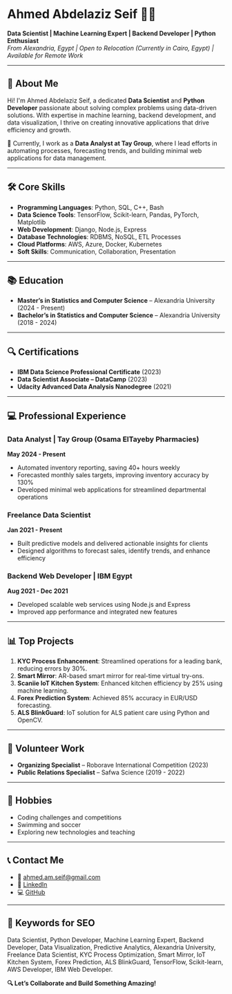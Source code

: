 # Ahmed Abdelaziz Seif 👨‍💻  
**Data Scientist | Machine Learning Expert | Backend Developer | Python Enthusiast**  
_From Alexandria, Egypt | Open to Relocation (Currently in Cairo, Egypt) | Available for Remote Work_

---

## 🚀 About Me  
Hi! I'm Ahmed Abdelaziz Seif, a dedicated **Data Scientist** and **Python Developer** passionate about solving complex problems using data-driven solutions. With expertise in machine learning, backend development, and data visualization, I thrive on creating innovative applications that drive efficiency and growth.

📍 Currently, I work as a **Data Analyst at Tay Group**, where I lead efforts in automating processes, forecasting trends, and building minimal web applications for data management.

---

## 🛠️ Core Skills  
- **Programming Languages**: Python, SQL, C++, Bash  
- **Data Science Tools**: TensorFlow, Scikit-learn, Pandas, PyTorch, Matplotlib  
- **Web Development**: Django, Node.js, Express  
- **Database Technologies**: RDBMS, NoSQL, ETL Processes  
- **Cloud Platforms**: AWS, Azure, Docker, Kubernetes  
- **Soft Skills**: Communication, Collaboration, Presentation

---

## 📚 Education  
- **Master’s in Statistics and Computer Science** – Alexandria University (2024 - Present)  
- **Bachelor’s in Statistics and Computer Science** – Alexandria University (2018 - 2024)

---

## 🔍 Certifications  
- **IBM Data Science Professional Certificate** (2023)  
- **Data Scientist Associate – DataCamp** (2023)  
- **Udacity Advanced Data Analysis Nanodegree** (2021)

---

## 💻 Professional Experience  

### **Data Analyst | Tay Group (Osama ElTayeby Pharmacies)**  
**May 2024 - Present**  
- Automated inventory reporting, saving 40+ hours weekly  
- Forecasted monthly sales targets, improving inventory accuracy by 130%  
- Developed minimal web applications for streamlined departmental operations  

### **Freelance Data Scientist**  
**Jan 2021 - Present**  
- Built predictive models and delivered actionable insights for clients  
- Designed algorithms to forecast sales, identify trends, and enhance efficiency  

### **Backend Web Developer | IBM Egypt**  
**Aug 2021 - Dec 2021**  
- Developed scalable web services using Node.js and Express  
- Improved app performance and integrated new features  

---

## 📊 Top Projects  
1. **KYC Process Enhancement**: Streamlined operations for a leading bank, reducing errors by 30%.  
2. **Smart Mirror**: AR-based smart mirror for real-time virtual try-ons.  
3. **Scaniie IoT Kitchen System**: Enhanced kitchen efficiency by 25% using machine learning.  
4. **Forex Prediction System**: Achieved 85% accuracy in EUR/USD forecasting.  
5. **ALS BlinkGuard**: IoT solution for ALS patient care using Python and OpenCV.  

---

## 🌟 Volunteer Work  
- **Organizing Specialist** – Roborave International Competition (2023)  
- **Public Relations Specialist** – Safwa Science (2019 - 2022)  

---

## 🌴 Hobbies  
- Coding challenges and competitions  
- Swimming and soccer  
- Exploring new technologies and teaching  

---

## 📞 Contact Me  
- 📧 [ahmed.am.seif@gmail.com](mailto:ahmed.am.seif@gmail.com)  
- 🔗 [LinkedIn](https://www.linkedin.com/in/AhmedAbdelazizSeif)  
- 💻 [GitHub](https://github.com/AhmedAbdelazizSeif)  

---

## 🔖 Keywords for SEO  
Data Scientist, Python Developer, Machine Learning Expert, Backend Developer, Data Visualization, Predictive Analytics, Alexandria University, Freelance Data Scientist, KYC Process Optimization, Smart Mirror, IoT Kitchen System, Forex Prediction, ALS BlinkGuard, TensorFlow, Scikit-learn, AWS Developer, IBM Web Developer.

**🔍 Let’s Collaborate and Build Something Amazing!**  
